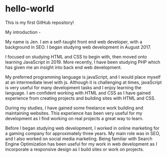 # hello-world
This is my first GitHub repository!

My introduction -

My name is Jen. I am a self-taught front end web developer, with a background in SEO. I began studying web development in August 2017.

I focused on studying HTML and CSS to begin with, then moved onto learning JavaScript in 2019. More recently, I have been studying PHP which has given me an insight into back end web development.

My preferred programming language is javaScript, and I would place myself at an intermediate level with js. Although it is challenging at times, javaScript is very useful for many development tasks and I enjoy learning the language. I am confident working with HTML and CSS as I have gained experience from creating projects and building sites with HTML and CSS. 

During my studies, I have gained some freelance work building and maintaining websites. This experience has been very useful for my development as I find working on real projects a great way to learn.

Before I began studying web development, I worked in online marketing for a gaming company for approximately three years. My main role was in SEO, and I also worked on social media marketing. Being familiar with Search Engine Optimization has been useful for my work in web development as I incorporate a responsive design as I build sites or work on projects.

